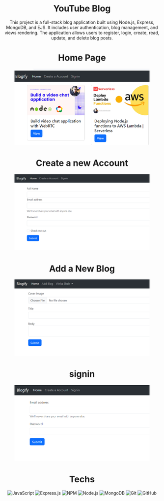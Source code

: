 

<div align="center"><h1>YouTube Blog</h1>
 This project is a full-stack blog application built using Node.js, Express, MongoDB, and EJS. It includes user authentication, blog management, and views rendering. The application allows users to register, login, create, read, update, and delete blog posts.




# Home Page
<img src = "https://raw.githubusercontent.com/vinita2003/blogifyy/master/Home%20(2).png" length = 330 width = 440>

# Create a new Account
<img src = "https://raw.githubusercontent.com/vinita2003/blogifyy/master/create%20%20(2).png" length = 330 width = 440>

# Add a New Blog
<img src = "https://raw.githubusercontent.com/vinita2003/blogifyy/master/signin%20(2).png" length = 330 width = 440>

# signin
<img src = "https://raw.githubusercontent.com/vinita2003/blogifyy/master/signnn.png" length = 330 width = 440>



# Techs
![JavaScript](https://img.shields.io/badge/javascript-%23323330.svg?logo=javascript&logoColor=%23F7DF1E&style=for-the-badge)
![Express.js](https://img.shields.io/badge/express.js-%23404d59.svg?logo=express&logoColor=%2361DAFB&style=for-the-badge)
![NPM ](https://img.shields.io/badge/NPM-%23000000.svg?logo=npm&logoColor=white&style=for-the-badge)
![Node.js ](https://img.shields.io/badge/node.js-6DA55F?logo=node.js&logoColor=white&style=for-the-badge)
![MongoDB](https://img.shields.io/badge/MongoDB-%234ea94b.svg?logo=mongodb&logoColor=white&style=for-the-badge)
![Git](https://img.shields.io/badge/git-%23F05033.svg?logo=git&logoColor=white&style=for-the-badge)
![GitHub](https://img.shields.io/badge/github-%23121011.svg?logo=github&logoColor=white&style=for-the-badge)

